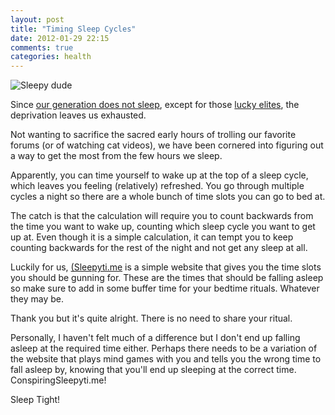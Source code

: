 ```yaml
---
layout: post
title: "Timing Sleep Cycles"
date: 2012-01-29 22:15
comments: true
categories: health
---
```


![Sleepy dude](https://dl.dropboxusercontent.com/sh/2blavl2u4awrtxz/KQAoiItPWT/sleepy.jpg)

Since [our generation does not sleep](http://i.imgur.com/DTAlZ.png),
except for those [lucky elites](http://online.wsj.com/article/SB10001424052748703712504576242701752957910.html),
the deprivation leaves us exhausted. 

Not wanting to sacrifice the sacred early hours of trolling our favorite
forums (or of watching cat videos), we have been cornered into figuring out a
way to get the most from the few hours we sleep.

Apparently, you can time yourself to wake up at the top of a sleep cycle, which leaves you feeling
(relatively) refreshed. You go through multiple cycles a night so there
are a whole bunch of time slots you can go to bed at.

The catch is that the calculation will require you to count backwards
from the time you want to wake up, counting which sleep cycle you want
to get up at. Even though it is a simple calculation, it can tempt you
to keep counting backwards for the rest of the night and not get any
sleep at all.

Luckily for us, [(Sleepyti.me](http://sleepyti.me/) is a simple website
that gives you the time slots you should be gunning for. These are the
times that should be falling asleep so make sure to add in some buffer
time for your bedtime rituals. Whatever they may be.

Thank you but it's quite alright. There is no need to share your ritual.

Personally, I haven't felt much of a difference but I don't end up
falling asleep at the required time either. Perhaps there needs to be a variation of the website that plays mind games with you and tells you the wrong time to fall asleep by, knowing that you'll end up sleeping at the correct time. ConspiringSleepyti.me! 

Sleep Tight!

